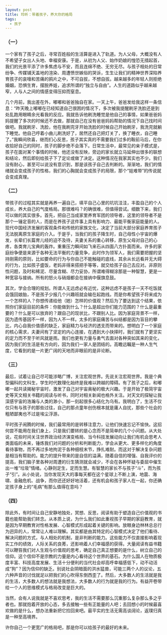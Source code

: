 ```yaml
---
layout: post
title: 玲听：带着孩子，养大你的格局
tags:
  - 孩子
---
```


### （一）

一个家有了孩子之后，寻常百姓般的生活算是进入了轨道。为人父母，大概没有人不希望子女出人头地、幸福安康。于是，从初为人父、始作奶娘的惶恐无措起首，我们的光景平添了许多焦虑与不安，而且连绵不绝、无穷无尽。与孩子相处的日常纷争、传媒铺天盖地的渲染、周遭愤世嫉俗的哭诉，生生让我们的精神世界深陷养育孩子的哀嚎和苦痛的鸦片之中，不可自拔，不想自拔。越来越多的年轻人则拒绝婚姻，恐惧生育，摆脱养娃，追求所谓的“独立与自由”。人生的道路似乎越来越窄，人与人之间的情感变得压抑而窒息。

几个月前，我出差在外，嘟嘟和爸爸独自在家。一天上午，爸爸发给我这样一条信息：“昨天晚上嘟嘟在已经知道自己很困的情况下，多次被我提醒刷牙洗脸还是到处乱跑用眼睛余光看我的反应。我就告诉他刷洗睡觉是他自己的事情，如果爸爸妈妈提醒了多次的时候还不去做，那就自己在没有爸爸妈妈帮助的情况下自己找时间做吧。我就刷牙、洗脸，他在我刷完牙开始洗脸的时候自己开始刷牙，我洗完就躺下睡觉。他自己哼着小曲儿刷洗好了，居然还自己把灯关了，换了睡衣，自己睡了。”我瞬间欣喜，继而扪心反思，孩子其实真的不需要我们过多的鞍前马后，在你收拾好自己的同时，孩子的脚步绝不会落下。日常生活中，最常见的亲子模式是，孩子在面对某个事情的时候，他还没有反映，旁边的家长就立马延伸出很多的联想和结论，然后即刻给孩子下了定论或做了决定。这种情况在我家其实也不少。我们没有耐心，甚至可以说没有意识到，那是该孩子自己去判断的。渐渐地，我们的情绪就会变成孩子的性格，我们的心胸就会变成孩子的局限，那个“娃难带”的传说就会变成真理。


### （二）

带孩子的过程其实就是再养一遍自己，填平自己心里的坑坑洼洼，丰盈自己的个人成长，养大自己的气度格局。那很难吗？的确很难，但值得尝试。细数下来，我们可以做的其实很多。首先，把自己当成家里养育军团的领导者，这里的领导者不是那个一锤定音的人，而是在养孩子这件事上具有影响力、最能平衡家庭能量的人。现代中国经济发展的客观条件和传统的家族文化，决定了当前大部分家庭养育孩子无法脱离原生家庭的介入。于是乎，当我们的孩子降生时，自己母性小宇宙的爆发，长辈们长篇育儿经的迫不及待，夫妻关系的重心转移，原生父母对自己的心疼，各类育儿宝典的轰炸。重重压力瞬间如飞来石从四面八方扑面而来。许多的家庭纷争便是来源于各种无法平衡的力量竞争，此时作为领军人，我们需要把握的坚持刚需的原则，比如要命的行为与你自己不能触碰的底线，其余从长远看并无大碍的行为，比如孩子盛饭，老妈非得来搭把手等等，就交给孩子自己去应对。非原则性问题，及时和稀泥、尽量含糊、尽力妥协，所谓难得糊涂那是一种智慧，更是一种宽容与接纳。所有的怒火与硝烟都会在接纳中偃旗息鼓。

其次，学会合理的规划。所谓人无远虑必有近忧，这种远虑不是孩子一天不吃饭就会饿回娘胎，不是孩子少报几个兴趣班就会输在起跑线。而是你希望孩子将来成为一个怎样的人？你想传递给他（她）怎样的价值观？然后为了要达到这个结果，依照你们家庭目前的条件：你能做到什么？什么是超出你们能力范围的？什么是最重要的？什么是可以放弃的？跟自己的现状比，不跟别人比。因为家庭背景不一样，因为遗传基因不一样，因为人不一样。太多的家庭痛苦与纠结都是因为盲目的攀比，内心自我价值感的缺乏，家庭精力与经济的透支而带来的。想明白了一个家庭的核心需求，夫妻间有了坚定的内心连接，在遇到大小抉择时，我们就有了更坚实的定力而不至于听风就是雨。我们也更有力量与勇气去面对各种突如其来的变化，因为我们的生活是有方向的，因为我们一家人是团结的。高瞻远瞩是一种人生气度，它看到的是一片更广阔的天地而非眼前的是非论断。

### （三）

最后，试着让自己尽可能涉略广博，关注宏观世界。先说关注宏观世界。我是个典型偏科的文科生，学生时代数理化始终是我难以跨越的障碍。有了孩子之后，和嘟嘟一起共读揭秘宇宙时，激发了自己对宇宙奥秘的极大兴趣。于是开始了极简宇宙史等天文相关书籍的阅读与听书，同时对相关新闻也格外关注。对天文的探秘让我深感宇宙的浩瀚与人类的渺小，那一刻起很多心结化为乌有。我明白了，生活不仅仅只有与孩子的那些过往，自己的那点童年创伤根本就是庸人自扰，那些个社会的粗陋鄙夷也不过是埃尘浮游。

平时孩子闹腾的时候，我们最常用的是转移注意力，让他们快速忘记不愉快。这招何尝不能用在我们身上，只是我们要转的是心念而不是简单的几个小问题。从大处说，花些时间关注世界政治经济演变格局、当今科技发展动向让我们有机会思考人类面临的未来，锤炼我们对问题的分析和判断能力，学会从更大、更多样化的角度看待事物，而不再过多地拘泥于各种细枝末节，挣扎难耐。而这对于解决复杂问题是相当有帮助的。能力的提升带来的是自信的溢满，随着自信的增强、自我评价的提高，我们脑子里各种对周遭的衍生猜测就会减少，不会在各种怀疑与委屈中催生出一堆“垃圾”情绪。心静则定生，定而生慧。有智慧的家长不与孩子“斗”，而为孩子“引”。从小处说，当你发现天大的事每天都在这个星球上不断上演，地震、海啸、金融危机、战争，而你还还好好地活着，还有机会和孩子家人在一起，你还确定孩子身上的“毛病”有那么值得在意吗？

### （四）

除此外，有时间让自己安静地独处，冥想、反思，阅读有助于塑造自己价值观的书籍也能帮助我们转念。从本质上说，为什么我们如此重视孩子早期的家庭教育，就是因为早期教育对性格发展、心智模式形成起着关键的影响。放眼身边林林总总行为迥异的人，常常让人难以理解。其实都是由其特定的心智模式决定了他们看待、解决问题的方式，与人相处的机制，是非判断的能力。这些能力不仅直接影响着现实工作的绩效，人际关系的良莠，还影响着人们幸福感的获得。大量阅读有益书籍可以鞭笞我们对人生观与价值观的思考，确定自己真正想要的是什么，树立自己的信仰。这个信仰不是宗教的力量是内心看待这个世界的基石。为什么国人在物质极度丰富、科技高度发展、生活十分便利的当代社会却高呼幸福感低下，动不动活成“狗”？因为信仰的缺乏。别说社会阴暗面的洪水猛兽，可能三两个人的议论，五六种声音的讨伐就足以把我们的心吹得东倒西歪了。然后，大多数人的生活就是我的生活，大多数人的想法就是我想法，大多数人的行为就是我的行为。有益开卷带给一个人的思维模式与格局改变是巨大的。

当然，会有人说我就是不喜欢思考，我的生活不需要那么沉重那么复杂那么多之乎者也。那就抱着开放的心态，多去接触一些有正能量的人吧；去回想小的时候最喜欢做的是什么，想办法重新把它捡回来吧。最平实的生活无需高谈阔论，返璞归真是一种至高境界。

许你自己一个更宽广的格局吧，那是你可以给孩子的最好的未来。

